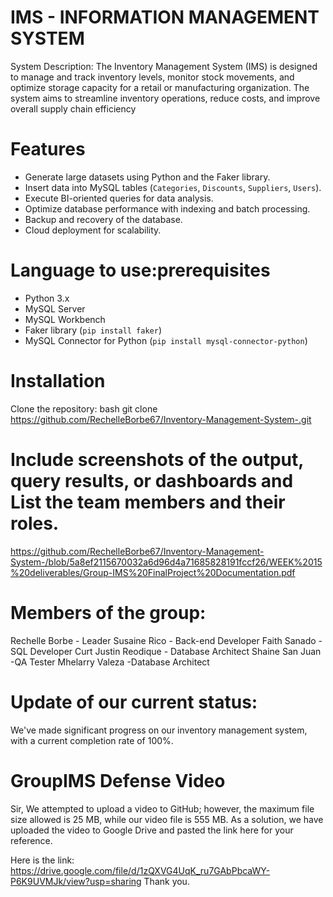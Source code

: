 # IMS - INFORMATION MANAGEMENT SYSTEM

System Description: The Inventory Management System (IMS) is designed to manage and track inventory levels, monitor stock movements, and optimize storage capacity for a retail or manufacturing organization. The system aims to streamline inventory operations, reduce costs, and improve overall supply chain efficiency

# Features
- Generate large datasets using Python and the Faker library.
- Insert data into MySQL tables (`Categories`, `Discounts`, `Suppliers`, `Users`).
- Execute BI-oriented queries for data analysis.
- Optimize database performance with indexing and batch processing.
- Backup and recovery of the database.
- Cloud deployment for scalability.

# Language to use:prerequisites 
- Python 3.x
- MySQL Server
- MySQL Workbench
- Faker library (`pip install faker`)
- MySQL Connector for Python (`pip install mysql-connector-python`)

# Installation
Clone the repository:
   bash
   git clone https://github.com/RechelleBorbe67/Inventory-Management-System-.git

# Include screenshots of the output, query results, or dashboards and List the team members and their roles.
https://github.com/RechelleBorbe67/Inventory-Management-System-/blob/5a8ef2115670032a6d96d4a71685828191fccf26/WEEK%2015%20deliverables/Group-IMS%20FinalProject%20Documentation.pdf

 # Members of the group: 
 Rechelle Borbe - Leader
 Susaine Rico - Back-end Developer 
 Faith Sanado - SQL Developer 
 Curt Justin Reodique - Database Architect
 Shaine San Juan -QA Tester 
 Mhelarry Valeza -Database Architect

# Update of our current status: 
We've made significant progress on our inventory management system, with a current completion rate of 100%. 

# GroupIMS Defense Video
Sir,
We attempted to upload a video to GitHub; however, the maximum file size allowed is 25 MB, while our video file is 555 MB.
As a solution, we have uploaded the video to Google Drive and pasted the link here for your reference.

Here is the link:   https://drive.google.com/file/d/1zQXVG4UqK_ru7GAbPbcaWY-P6K9UVMJk/view?usp=sharing
Thank you.
